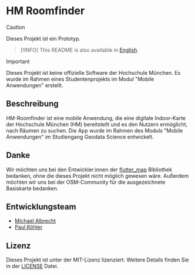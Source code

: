 # HM Roomfinder

> [!CAUTION]
> Dieses Projekt ist ein Prototyp.

> [!INFO]
> This README is also available in [English](README_en.md).

> [!IMPORTANT]
> Dieses Projekt ist keine offizielle Software der Hochschule München. Es wurde im Rahmen eines Studentenprojekts im Modul "Mobile Anwendungen" erstellt.

## Beschreibung

HM-Roomfinder ist eine mobile Anwendung, die eine digitale Indoor-Karte der Hochschule München (HM) bereitstellt und es den Nutzern ermöglicht, nach Räumen zu suchen.
Die App wurde im Rahmen des Moduls "Mobile Anwendungen" im Studiengang Geodata Science entwickelt.

## Danke

Wir möchten uns bei den Entwickler:innen der [flutter_map](https://github.com/fleaflet/flutter_map) Bibliothek bedanken, ohne die dieses Projekt nicht möglich gewesen wäre.
Außerdem möchten wir uns bei der OSM-Community für die ausgezeichnete Basiskarte bedanken.

## Entwicklungsteam

- [Michael Albrecht](https://github.com/michael11albrecht)
- [Paul Köhler](https://github.com/paulkoehlerdev)

## Lizenz

Dieses Projekt ist unter der MIT-Lizenz lizenziert. Weitere Details finden Sie in der [LICENSE](LICENSE) Datei.